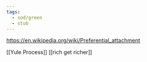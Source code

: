 ```yaml
---
tags:
  - sod/green
  - stub
---
```


https://en.wikipedia.org/wiki/Preferential_attachment

[[Yule Process]]
[[rich get richer]]
